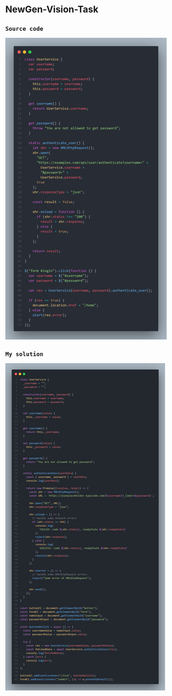 # NewGen-Vision-Task

## `Source code`

![image](https://github.com/Fpsska/NewGen-Vision-Task/blob/main/images/sourse.png)

## `My solution`

![image](https://github.com/Fpsska/NewGen-Vision-Task/blob/main/images/solution.png)
